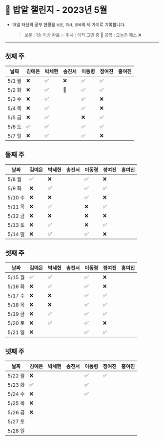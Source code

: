 # 🍚 밥알 챌린지 - 2023년 5월
- 매일 자신의 공부 현황을 `보온`, `취사`, `공복`의 세 가지로 기록합니다.
    
    > 보온 : 1솔 이상 완료 ✅
    취사 : 아직 고민 중 🤔
    공복 : 오늘은 패스 ❌
---

## 첫째 주

**날짜**|김예은|박세현|송진서|이동령|정여진|홍여진
---|---|---|---|---|---|---
5/1 월|❌|✅|❌|✅|✅| |
5/2 화|❌|✅|🤔|✅|✅| |
5/3 수|❌|✅| |✅|❌| |
5/4 목|❌|✅| |✅|❌| |
5/5 금|❌|✅| |❌|✅| |
5/6 토|✅|✅| |✅|✅| |
5/7 일|❌|✅| |✅|❌| |


## 둘째 주

**날짜**|김예은|박세현|송진서|이동령|정여진|홍여진
---|---|---|---|---|---|---
5/8 월|✅|❌| |✅|❌| |
5/9 화|❌|✅| |✅|✅| |
5/10 수|❌|❌| |✅|❌| |
5/11 목|❌|✅| |❌|✅| |
5/12 금|❌|❌| |❌|❌| |
5/13 토|❌|✅| |❌|✅| |
5/14 일|❌|✅| |✅|❌| |


## 셋째 주

**날짜**|김예은|박세현|송진서|이동령|정여진|홍여진
---|---|---|---|---|---|---
5/15 월|✅|✅| |✅|❌| |
5/16 화|❌|✅| |✅|❌| |
5/17 수|❌|❌| |✅|✅| |
5/18 목|❌|❌| |✅|✅| |
5/19 금|❌|✅| |✅|✅| |
5/20 토|❌|✅| |✅|❌| |
5/21 일|❌| | |✅|✅| |

## 넷째 주

**날짜**|김예은|박세현|송진서|이동령|정여진|홍여진
---|---|---|---|---|---|---
5/22 월|❌ | | |✅|✅| |
5/23 화|✅ | | |✅| | |
5/24 수|❌ | | |✅| | |
5/25 목|❌ | | | | | |
5/26 금|❌ | | | | | |
5/27 토| | | | | | |
5/28 일| | | | | | |
